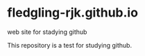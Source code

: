 # fledgling-rjk.github.io
web site for stadying github

This repository is a test for studying github.
